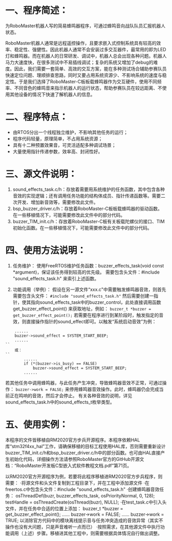 # 一、程序简述：
为RoboMaster机器人写的简易蜂鸣器程序，可通过蜂鸣音向战队队员汇报机器人状态。

RoboMaster机器人通常是远程遥控操作，且要求嵌入式控制系统具有较高的效率、稳定性、强健性。因此机器人通常不会安装过多交互器件，最常用的即为LED灯和蜂鸣器。而在机器人的日常研发、调试中，机器人总会出现各种问题。机器人马力大速度快，在很多测试中不易插线调试；复杂的系统又增加了debug的难度。因此，我们需要一套简单、高效的交互方案，能在多种测试场合辅助参赛队员快速定位问题、理顺排查思路，同时又要占用系统资源少、不影响系统的速度与稳定性。于是我们选择了RoboMaster-C板板载蜂鸣器作为交互硬件，使用不同频率、不同音色的蜂鸣音来指示机器人的运行状态，帮助参赛队员在较远距离、不使用其他设备的情况下快速了解机器人的信息。


# 二、程序特点：
+ 由RTOS分出一个线程独立维护，不影响其他任务的运行；
+ 程序代码轻量，原理简单，不占用系统资源；
+ 具有十二种预置效果音，可灵活适配多种调试场景；
+ 大量使用指针传递参数，效率高、封闭性好。
  
  
# 三、源文件说明：
1. sound_effects_task.c/h：存放着需要用系统维护的任务函数，其中包含各种音效的实现逻辑；还有调用任务功能的结构体成员、指针传递函数等。需要二次开发、增加新音效等，需要修改此文件。
2. bsp_buzzer_driver.c/h：存放着RoboMaster-C板板载蜂鸣器的驱动函数。在一些移植情况下，可能需要修改此文件中的部分代码。
3. buzzer_TIM_init.c/h：存放着RoboMaster-C板有关板载陀螺仪的接口、TIM初始化函数。在一些移植情况下，可能需要修改此文件中的部分代码。
  
  
# 四、使用方法说明：
1. 任务维护：
使用FreeRTOS维护任务函数：buzzer_effects_task(void const *argument)，保证该任务得到较高的优先级。
需要包含头文件：#include "sound_effects_task.h" 来索引上述函数。

2. 功能调用（举例）：
	假设在另一源文件“xxx.c"中需要触发蜂鸣器音效，则首先需要包含头文件：
		`#include "sound_effects_task.h"`
	然后需要创建一指针，使其指向sound_effects_task中的buzzer_control，此处直接调用函数 get_buzzer_effect_point() 来获取地址，例如：
		`buzzer_t *buzzer = get_buzzer_effect_point();`
	若需要在程序进行到某阶段时，触发指定的音效，则直接操作指针的sound_effect即可。以触发“系统启动音效”为例：
```
	......
	buzzer->sound_effect = SYSTEM_START_BEEP;
	......
``
	或：
``
		......
		if (*(buzzer->is_busy) == FALSE)
			buzzer->sound_effect = SYSTEM_START_BEEP;
		......
```
  若其他任务中调用蜂鸣器，与此任务产生冲突，导致蜂鸣器音效不正常，可通过操作：
	`buzzer->work = FALSE;`
  来停用蜂鸣器音效操作。此时，蜂鸣器仍会完成当前正在鸣响的音效，然后才会停止。
  有关各种音效的说明，详见sound_effects_task.h中的sound_effects_t枚举类型。
    
# 五、使用实例：
本程序的文件皆移植自RM2020官方步兵开源程序。本程序依赖HAL库“stm32f4xx_hal”工作，请确保移植的目标工程使用HAL库，否则需要重新设计buzzer_TIM_init.c/h和bsp_buzzer_driver.c/h中的部分函数。也可由HAL直接产生初始化代码，详细操作方法请参照RoboMaster官方的GitHub开源文档：“RoboMaster开发板C型嵌入式软件教程文档.pdf”第71页。

以RM2020官方开源程序为例，若要将此程序移植进RM2020官方步兵程序，则需要：
			·将源文件和头文件复制到工程目录下，并在工程中添加源文件
			·在freertos.c中包含头文件：#include "sound_effects_task.h"
			·创建蜂鸣器音效任务：
				osThreadDef(buzr, buzzer_effects_task, osPriorityNormal, 0, 128);
				testHandle = osThreadCreate(osThread(buzr), NULL);
			·在test_task.c中引入头文件，并在任务中合适的位置上添加：
				buzzer_t *buzzer = get_buzzer_effect_point();
				......
				buzzer->work = FALSE;
				......
				buzzer->work = TRUE;
        以消除官方代码中的模块离线提示音与任务冲突造成的音效异常（其实不操作也没有大问题，只是声音难听一点而已）
			·按照需求，在其他源文件中执行功能调用（上述）步骤。移植进其他工程中，则需要根据具体情况自行做出调整。

